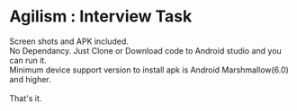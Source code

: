 # Agilism : Interview Task

Screen shots and APK included.<br/>
No Dependancy. Just Clone or Download code to Android studio and you can run it.<br/>
Minimum device support version to install apk is Android Marshmallow(6.0) and higher.<br/><br/>
That's it.

